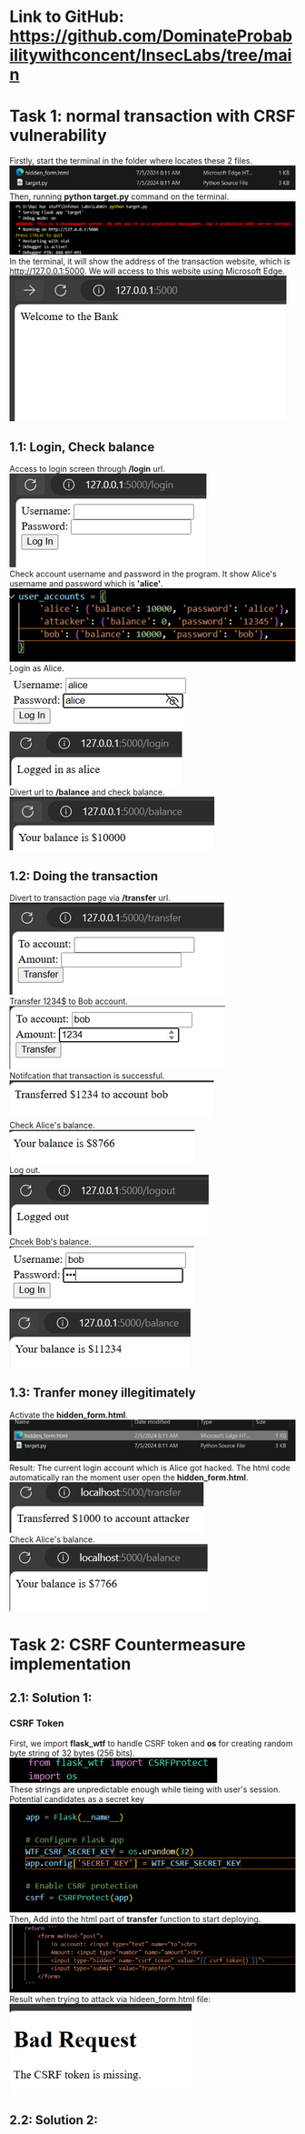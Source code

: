 # Link to GitHub: https://github.com/DominateProbabilitywithconcent/InsecLabs/tree/main
# Task 1: normal transaction with CRSF vulnerability
 
 Firstly, start the terminal in the folder where locates these 2 files.<br>
 ![alt text](./SecLabImages/Screenshot%202024-07-05%20214703.png)<br>
 Then, running __python target.py__ command on the terminal.<br>
 ![a](./SecLabImages/csrfstart.png)<br>
 In the terminal, it will show the address of the transaction website, which is http://127.0.0.1:5000. We will access to this website using Microsoft Edge.<br>
 ![a](./SecLabImages/Screenshot%202024-07-05%20215400.png)<br>

## 1.1: Login, Check balance
 
 Access to login screen through __/login__ url.<br>
 ![a](./SecLabImages/Screenshot%202024-07-05%20215546.png)<br>
Check account username and password in the program. It show Alice's username and password which is __'alice'__.<br>
![a](./SecLabImages/Screenshot%202024-07-05%20215659.png)<br>
 Login as Alice.<br>
 ![a](./SecLabImages/Screenshot%202024-07-05%20215950.png)<br>
 ![a](./SecLabImages/Screenshot%202024-07-05%20220046.png)<br>
Divert url to __/balance__ and check balance.<br>
![a](./SecLabImages/Screenshot%202024-07-05%20220242.png)<br>
## 1.2: Doing the transaction
Divert to transaction page via __/transfer__ url.<br>
![a](./SecLabImages/Screenshot%202024-07-05%20221143.png)<br>
Transfer 1234$ to Bob account.<br>
![a](./SecLabImages/Screenshot%202024-07-05%20221223.png)<br>
Notifcation that transaction is successful.<br>
![a](./SecLabImages/Screenshot%202024-07-05%20221228.png)<br>
Check Alice's balance.<br>
![a](./SecLabImages/Screenshot%202024-07-05%20221235.png)<br>
Log out.<br>
![alt text](./SecLabImages/Screenshot%202024-07-05%20232214.png)<br>
Chcek Bob's balance.<br>
![alt text](./SecLabImages/Screenshot%202024-07-05%20232315.png)<br>
![alt text](./SecLabImages/Screenshot%202024-07-05%20232323.png)<br>
## 1.3: Tranfer money illegitimately
Activate the __hidden_form.html__.<br>
![alt text](./SecLabImages/Screenshot%202024-07-05%20233914.png)<br>
Result: The current login account which is Alice got hacked. The html code automatically ran the moment user open the __hidden_form.html__.<br>
![alt text](./SecLabImages/Screenshot%202024-07-05%20232836.png)<br>
Check Alice's balance.<br>
![a](./SecLabImages/Screenshot%202024-07-05%20234222.png)<br>

# Task 2: CSRF Countermeasure implementation

## 2.1: Solution 1:
### __CSRF Token__

 First, we import __flask_wtf__ to handle CSRF token and __os__ for creating random byte string of 32 bytes (256 bits).<br>
![a](./SecLabImages/Screenshot%202024-07-06%20010434.png)<br>
These strings are unpredictable enough while tieing with user's session. Potential candidates as a secret key <br>
![a](./SecLabImages/Screenshot%202024-07-06%20010512.png)<br>
 Then, Add __<input type="hidden" name="csrf_token" value="{{ csrf_token() }}">__ into the html part of __transfer__ function to start deploying.<br>
![a](./SecLabImages/Screenshot%202024-07-06%20004909.png)<br>
Result when trying to attack via hideen_form.html file:<br>
![a](./SecLabImages/Screenshot%202024-07-06%20011220.png)<br>
 

## 2.2: Solution 2: